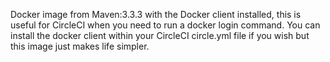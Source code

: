 Docker image from Maven:3.3.3 with the Docker client installed, this is useful for CircleCI when you need to run a docker login command.  You can install the docker client within your CircleCI circle.yml file if you wish but this image just makes life simpler.
